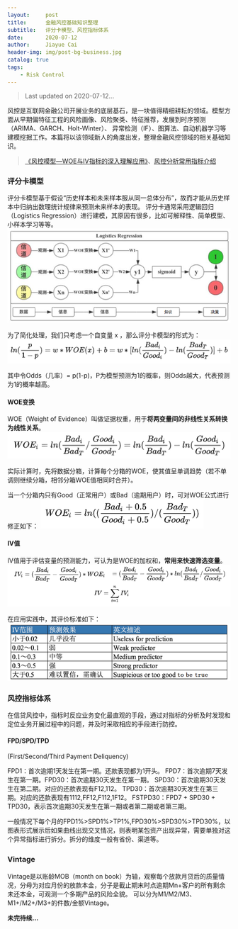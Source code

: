 ```yaml
---
layout:     post
title:      金融风控基础知识整理
subtitle:   评分卡模型、风控指标体系
date:       2020-07-12
author:     Jiayue Cai
header-img: img/post-bg-business.jpg
catalog: true
tags:
    - Risk Control
---
```



> Last updated on 2020-07-12... 

风控是互联网金融公司开展业务的底层基石，是一块值得精细耕耘的领域。模型方面从早期偏特征工程的风险画像、风险聚类、特征推荐，发展到时序预测（ARIMA、GARCH、Holt-Winter）、
异常检测（IF）、图算法、自动机器学习等建模挖掘工作。本篇将以该领域新人的角度出发，整理金融风控领域的相关基础知识。

> [《风控模型—WOE与IV指标的深入理解应用》](https://zhuanlan.zhihu.com/p/80134853)、[风控分析常用指标介绍](https://zhuanlan.zhihu.com/p/151580824)

### 评分卡模型

评分卡模型基于假设“历史样本和未来样本服从同一总体分布”，故而才能从历史样本中归纳出数理统计规律来预测未来样本的表现。
评分卡通常采用逻辑回归（Logistics Regression）进行建模，其原因有很多，比如可解释性、简单模型、小样本学习等等。
![](/img/post/20200712/1.png)

为了简化处理，我们只考虑一个自变量 x ，那么评分卡模型的形式为：
![](/img/post/20200712/2.png)

其中令Odds（几率）= p(1-p)，P为模型预测为1的概率，则Odds越大，代表预测为1的概率越高。

#### WOE变换

WOE（Weight of Evidence）叫做证据权重，用于**将两变量间的非线性关系转换为线性关系**。
![](/img/post/20200712/3.png)

实际计算时，先将数据分箱，计算每个分箱的WOE，使其值呈单调趋势（若不单调则继续分箱，相邻分箱WOE值相同时合并）。

当一个分箱内只有Good（正常用户）或Bad（逾期用户）时，可对WOE公式进行修正如下：
![](/img/post/20200712/4.png)

#### IV值

IV值用于评估变量的预测能力，可认为是WOE的加权和，**常用来快速筛选变量**。
![](/img/post/20200712/5.png)

在应用实践中，其评价标准如下：
![](/img/post/20200712/6.png)


### 风控指标体系

在信贷风控中，指标时反应业务变化最直观的手段，通过对指标的分析及时发现和定位业务开展过程中的问题，并及时采取相应的手段进行防控。

#### FPD/SPD/TPD

(First/Second/Third Payment Deliquency)

FPD1：首次逾期1天发生在第一期。还款表现都为1开头。
FPD7：首次逾期7天发生在第一期。FPD30：首次逾期30天发生在第一期。
SPD30：首次逾期30天发生在第二期。对应的还款表现有F12,112。
TPD30：首次逾期30天发生在第三期。对应的还款表现有1112,FF12,F112,1F12。
FSTPD30：FPD7 + SPD30 + TPD30，表示首次逾期30天发生在第一期或者第二期或者第三期。

一般情况下每个月的FPD1%>SPD1%>TP1%,FPD30%>SPD30%>TPD30%，以图表形式展示后如果曲线出现交叉情况，则表明某包资产出现异常，需要单独对这个异常指标进行拆分。拆分的维度一般有省份、渠道等。

### Vintage 　

Vintage是以账龄MOB（month on book）为轴，观察每个放款月贷后的质量情况，分母为对应月份的放款本金，分子是截止期末时点逾期Mn+客户的所有剩余未还本金，可观测一个多期产品的风险全貌。
可以分为M1/M2/M3、M1+/M2+/M3+的件数/金额Vintage。



**未完待续...**

